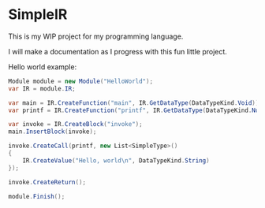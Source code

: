 # SimpleIR
This is my WIP project for my programming language. 

I will make a documentation as I progress with this fun little project.
            
Hello world example:

```csharp
Module module = new Module("HelloWorld");
var IR = module.IR;

var main = IR.CreateFunction("main", IR.GetDataType(DataTypeKind.Void));
var printf = IR.CreateFunction("printf", IR.GetDataType(DataTypeKind.Number), IR.GetDataType(DataTypeKind.String));

var invoke = IR.CreateBlock("invoke");
main.InsertBlock(invoke);

invoke.CreateCall(printf, new List<SimpleType>()
{
    IR.CreateValue("Hello, world\n", DataTypeKind.String)
});

invoke.CreateReturn();

module.Finish();
```
